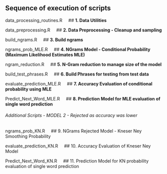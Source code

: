 ## Sequence of execution of scripts

data_processing_routines.R    		&nbsp;&nbsp;&nbsp;&nbsp;## **1. Data Utilities**

data_preprocessing.R                &nbsp;&nbsp;&nbsp;&nbsp;## **2. Data Preprocessing - Cleanup and sampling**

build_ngrams.R                      &nbsp;&nbsp;&nbsp;&nbsp;## **3. Build ngrams**

ngrams_prob_MLE.R                   &nbsp;&nbsp;&nbsp;&nbsp;## **4. NGrams Model  - Conditional Probability (Maximum Likelihood Estimates MLE)**

ngram_reduction.R                   &nbsp;&nbsp;&nbsp;&nbsp;## **5. N-Gram reduction to manage size of the model**

build_test_phrases.R                &nbsp;&nbsp;&nbsp;&nbsp;## **6. Build Phrases for testing from test data**

evaluate_prediction_MLE.R           &nbsp;&nbsp;&nbsp;&nbsp;## **7. Accuracy Evaluation of conditional probability using MLE**

Predict_Next_Word_MLE.R             &nbsp;&nbsp;&nbsp;&nbsp;## **8. Prediction Model for MLE evaluation of single word prediction**

###### Additional Scripts - MODEL 2 - Rejected as accuracy was lower

ngrams_prob_KN.R                    &nbsp;&nbsp;&nbsp;&nbsp;## 9. NGrams Rejected Model  - Kneser Ney Smoothing Probability 

evaluate_prediction_KN.R            &nbsp;&nbsp;&nbsp;&nbsp;## 10. Accuracy Evaluation of Kneser Ney Model

Predict_Next_Word_KN.R              &nbsp;&nbsp;&nbsp;&nbsp;## 11. Prediction Model for KN probability evaluation of single word prediction